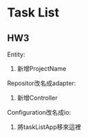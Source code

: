 # Task List 


## HW3

Entity:

1. 新增ProjectName

Repositor改名成adapter:

1. 新增Controller

Configuration改名成io:

1. 將taskListApp移來這裡
